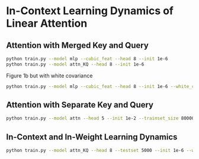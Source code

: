 # In-Context Learning Dynamics of Linear Attention

## Attention with Merged Key and Query

```bash
python train.py --model mlp --cubic_feat --head 8 --init 1e-6
python train.py --model attn_KQ --head 8 --init 1e-6

```

Figure 1b but with white covariance

```bash
python train.py --model mlp --cubic_feat --head 8 --init 1e-6 --white_cov
```

## Attention with Separate Key and Query

```bash
python train.py --model attn --head 5 --init 1e-2 --trainset_size 80000 --epoch 10001 --lr 0.02
```

## In-Context and In-Weight Learning Dynamics

```bash
python train.py --model attn_KQ --head 8 --testset 5000 --init 1e-6 --white_cov --in_dim 2 --lr 0.0005 --epoch 4001
```
